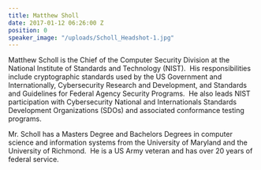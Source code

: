 ```yaml
---
title: Matthew Sholl
date: 2017-01-12 06:26:00 Z
position: 0
speaker_image: "/uploads/Scholl_Headshot-1.jpg"
---
```


Matthew Scholl is the Chief of the Computer Security Division at the National Institute of Standards and Technology (NIST).  His responsibilities include cryptographic standards used by the US Government and Internationally, Cybersecurity Research and Development, and Standards and Guidelines for Federal Agency Security Programs.  He also leads NIST participation with Cybersecurity National and Internationals Standards Development Organizations (SDOs) and associated conformance testing programs.

Mr. Scholl has a Masters Degree and Bachelors Degrees in computer science and information systems from the University of Maryland and the University of Richmond.  He is a US Army veteran and has over 20 years of federal service.
